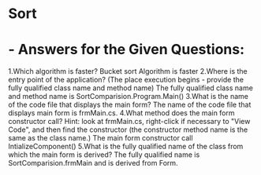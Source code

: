 # Sort
# - Answers for the Given Questions:
1.Which algorithm is faster?
Bucket sort Algorithm is faster
2.Where is the entry point of the application? (The place execution begins - provide the fully qualified class name and method name)
The fully qualified class name  and method name is SortComparision.Program.Main()
3.What is the name of the code file that displays the main form?
The name of the code file that displays main form is frmMain.cs.
4.What method does the main form constructor call?  Hint: look at frmMain.cs, right-click if necessary to "View Code", and then find the constructor (the constructor method name is the same as the class name.)
The main form constructor  call IntializeComponent() 
5.What is the fully qualified name of the class from which the main form is derived? 
The fully qualified name is SortComparision.frmMain and is derived from Form.
